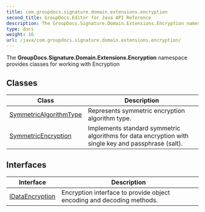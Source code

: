 ```yaml
---
title: com.groupdocs.signature.domain.extensions.encryption
second_title: GroupDocs.Editor for Java API Reference
description: The GroupDocs.Signature.Domain.Extensions.Encryption namespace provides classes for working with Encryption
type: docs
weight: 16
url: /java/com.groupdocs.signature.domain.extensions.encryption/
---
```


The **GroupDocs.Signature.Domain.Extensions.Encryption** namespace provides classes for working with Encryption


## Classes

| Class | Description |
| --- | --- |
| [SymmetricAlgorithmType](../com.groupdocs.signature.domain.extensions.encryption/symmetricalgorithmtype) | Represents symmetric encryption algorithm type. |
| [SymmetricEncryption](../com.groupdocs.signature.domain.extensions.encryption/symmetricencryption) | Implements standard symmetric algorithms for data encryption with single key and passphrase (salt). |

## Interfaces

| Interface | Description |
| --- | --- |
| [IDataEncryption](../com.groupdocs.signature.domain.extensions.encryption/idataencryption) | Encryption interface to provide object encoding and decoding methods. |
